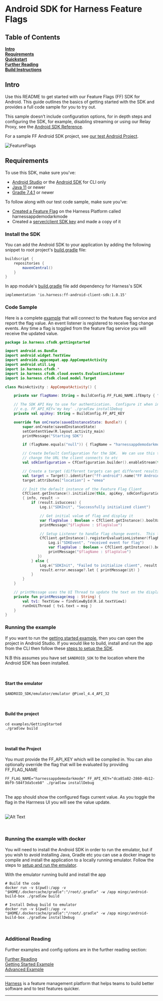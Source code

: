 Android SDK for Harness Feature Flags
========================

## Table of Contents
**[Intro](#Intro)**<br>
**[Requirements](#Requirements)**<br>
**[Quickstart](#Quickstart)**<br>
**[Further Reading](docs/further_reading.md)**<br>
**[Build Instructions](docs/build.md)**<br>

## Intro

Use this README to get started with our Feature Flags (FF) SDK for Android. This guide outlines the basics of getting started with the SDK and provides a full code sample for you to try out.

This sample doesn’t include configuration options, for in depth steps and configuring the SDK, for example, disabling streaming or using our Relay Proxy, see the [Android SDK Reference](https://ngdocs.harness.io/article/74t18egxbi-android-sdk-reference).

For a sample FF Android SDK project, see [our test Android Project](https://github.com/harness/ff-android-client-sdk/tree/main/examples/GettingStarted).


![FeatureFlags](docs/images/ff-gui.png)

## Requirements

To use this SDK, make sure you've:

- [Android Studio](https://developer.android.com/studio?gclid=CjwKCAjwp7eUBhBeEiwAZbHwkRqdhQkk6wroJeWGu0uGWjW9Ue3hFXc4SuB6lwYU4LOZiZ-MQ4p57BoCvF0QAvD_BwE&gclsrc=aw.ds) or the [Android SDK](docs/dev_environment.md) for CLI only<br>
- [Java 11](https://www.oracle.com/java/technologies/downloads/#java11) or newer <br>
- [Gradle 7.4.1](https://gradle.org/releases/) or newer <br>

To follow along with our test code sample, make sure you’ve:
- [Created a Feature Flag](https://ngdocs.harness.io/article/1j7pdkqh7j-create-a-feature-flag) on the Harness Platform called harnessappdemodarkmode
- Created a [server/client SDK key](https://ngdocs.harness.io/article/1j7pdkqh7j-create-a-feature-flag#step_3_create_an_sdk_key) and made a copy of it

### Install the SDK
You can add the Android SDK to your application by adding the following snippet to root project's [build.gradle](https://github.com/harness/ff-android-client-sdk/blob/main/examples/GettingStarted/build.gradle#L2) file:
```gradle
buildscript {
    repositories {
        mavenCentral()
    }
}
```

In app module's [build.gradle](https://github.com/harness/ff-android-client-sdk/blob/main/examples/GettingStarted/app/build.gradle#L41) file add dependency for Harness's SDK

`implementation 'io.harness:ff-android-client-sdk:1.0.15'`


### Code Sample
Here is a complete [example](https://github.com/harness/ff-android-client-sdk/blob/main/examples/GettingStarted/app/src/main/java/io/harness/cfsdk/gettingstarted/MainActivity.kt) that will connect to the feature flag service and report the flag value.  An event listener is registered
to receive flag change events.
Any time a flag is toggled from the feature flag service you will receive the updated value.

```Kotlin
package io.harness.cfsdk.gettingstarted

import android.os.Bundle
import android.widget.TextView
import androidx.appcompat.app.AppCompatActivity
import android.util.Log
import io.harness.cfsdk.*
import io.harness.cfsdk.cloud.events.EvaluationListener
import io.harness.cfsdk.cloud.model.Target

class MainActivity : AppCompatActivity() {

    private var flagName: String = BuildConfig.FF_FLAG_NAME.ifEmpty { "harnessappdemodarkmode" }

    // The SDK API Key to use for authentication.  Configure it when installing the app by setting FF_API_KEY
    // e.g. FF_API_KEY='my key' ./gradlew installDebug
    private val apiKey: String = BuildConfig.FF_API_KEY

    override fun onCreate(savedInstanceState: Bundle?) {
        super.onCreate(savedInstanceState)
        setContentView(R.layout.activity_main)
        printMessage("Starting SDK")

        if (flagName.equals("null")) { flagName = "harnessappdemodarkmode" }

        // Create Default Configuration for the SDK.  We can use this to disable streaming,
        // change the URL the client connects to etc
        val sdkConfiguration = CfConfiguration.builder().enableStream(true).build()

        // Create a target (different targets can get different results based on rules.  This include a custom attribute 'location')
        val target = Target().identifier("ff-android").name("FF Android")
        target.attributes["location"] = "emea"

        // Init the default instance of the Feature Flag Client
        CfClient.getInstance().initialize(this, apiKey, sdkConfiguration, target)
        { info, result ->
            if (result.isSuccess) {
                Log.i("SDKInit", "Successfully initialized client")

                // Get initial value of flag and display it
                var flagValue : Boolean = CfClient.getInstance().boolVariation(flagName, false)
                printMessage("$flagName : $flagValue")

                // Setup Listener to handle flag change events.  This fires when a flag is modified
                CfClient.getInstance().registerEvaluationListener(flagName, EvaluationListener {
                    Log.i("SDKEvent", "received event for flag")
                    var flagValue : Boolean = CfClient.getInstance().boolVariation(flagName, false)
                    printMessage("$flagName : $flagValue")
               })
            } else {
                Log.e("SDKInit", "Failed to initialize client", result.error)
                result.error.message?.let { printMessage(it) }
            }
        }
    }

    // printMessage uses the UI Thread to update the text on the display
    private fun printMessage(msg : String) {
        val tv1: TextView = findViewById(R.id.textView1)
        runOnUiThread { tv1.text = msg }
    }
}
```

### Running the example
If you want to run the [getting started example](examples/GettingStarted), then you can open the project in Android Studio.
If you would like to build, install and run the app from the CLI then follow these [steps to setup the SDK](docs/dev_environment.md).

N.B this assumes you have set `$ANDROID_SDK` to the location where the Android SDK has been installed.

<br>

#### Start the emulator
```
$ANDROID_SDK/emulator/emulator @Pixel_4.4_API_32
```
<br>

#### Build the project
```shell
cd examples/GettingStarted
./gradlew build
```
<br>

#### Install the Project
You must provide the FF_API_KEY which will be compiled in.
You can also optionally override the flag that will be evaluated
by providing FF_FLAG_NAME
```shell
FF_FLAG_NAME="harnessappdemodarkmode" FF_API_KEY="dca85a82-2860-4b12-8bf9-584f3da5ceb8" ./gradlew installDebug
```
<br>
The app should show the configured flags current value.  As you toggle the flag in the Harrness UI you will see the
value update.
<br><br>

![Alt Text](docs/images/android_sdk.gif)

<br>

### Running the example with docker
You will need to install the Android SDK in order to run the emulator, but if you wish to avoid installing Java, Gradle etc
you can use a docker image to compile and install the application to a locally running emulator.
Follow the steps to [setup and run the emulator](#Setup-and-Run-emulator).

With the emulator running build and install the app
```shell
# Build the code
docker run -v $(pwd):/app -v "$HOME/.dockercache/gradle":"/root/.gradle" -w /app mingc/android-build-box ./gradlew build

# Install Debug build to emulator
docker run -v $(pwd):/app -v "$HOME/.dockercache/gradle":"/root/.gradle" -w /app mingc/android-build-box ./gradlew installDebug
```
<br>

### Additional Reading

Further examples and config options are in the further reading section:

[Further Reading](docs/further_reading.md)<br>
[Getting Started Example](examples/GettingStarted)<br>
[Advanced Example](https://github.com/drone/ff-android-client-sample)


-------------------------
[Harness](https://www.harness.io/) is a feature management platform that helps teams to build better software and to
test features quicker.

-------------------------










